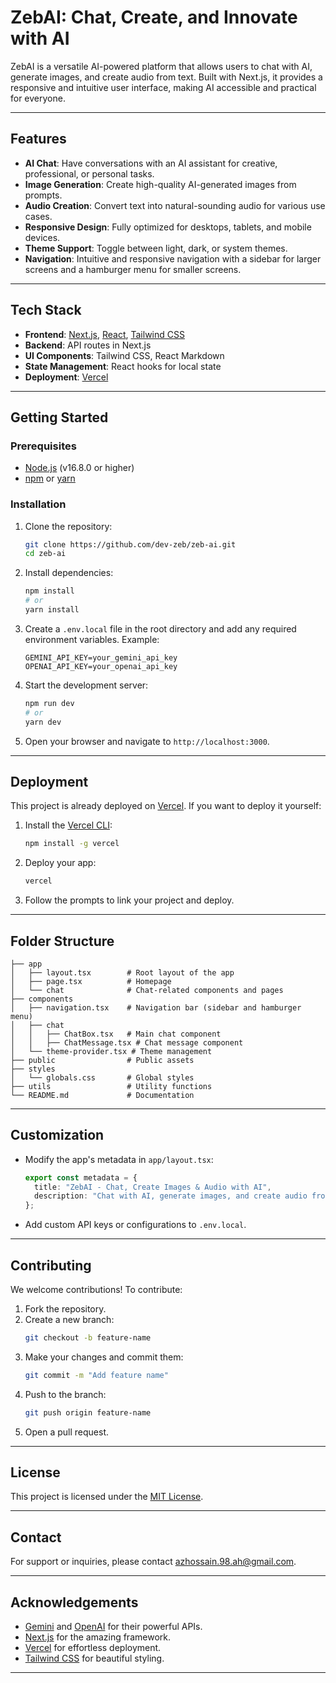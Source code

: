 # **ZebAI: Chat, Create, and Innovate with AI**

ZebAI is a versatile AI-powered platform that allows users to chat with AI, generate images, and create audio from text. Built with Next.js, it provides a responsive and intuitive user interface, making AI accessible and practical for everyone.

---

## **Features**

- **AI Chat**: Have conversations with an AI assistant for creative, professional, or personal tasks.
- **Image Generation**: Create high-quality AI-generated images from prompts.
- **Audio Creation**: Convert text into natural-sounding audio for various use cases.
- **Responsive Design**: Fully optimized for desktops, tablets, and mobile devices.
- **Theme Support**: Toggle between light, dark, or system themes.
- **Navigation**: Intuitive and responsive navigation with a sidebar for larger screens and a hamburger menu for smaller screens.

---

## **Tech Stack**

- **Frontend**: [Next.js](https://nextjs.org), [React](https://reactjs.org), [Tailwind CSS](https://tailwindcss.com)
- **Backend**: API routes in Next.js
- **UI Components**: Tailwind CSS, React Markdown
- **State Management**: React hooks for local state
- **Deployment**: [Vercel](https://vercel.com)

---

## **Getting Started**

### Prerequisites

- [Node.js](https://nodejs.org) (v16.8.0 or higher)
- [npm](https://npmjs.com) or [yarn](https://yarnpkg.com)

### Installation

1. Clone the repository:
   ```bash
   git clone https://github.com/dev-zeb/zeb-ai.git
   cd zeb-ai
   ```

2. Install dependencies:
   ```bash
   npm install
   # or
   yarn install
   ```

3. Create a `.env.local` file in the root directory and add any required environment variables. Example:
   ```env
   GEMINI_API_KEY=your_gemini_api_key
   OPENAI_API_KEY=your_openai_api_key
   ```

4. Start the development server:
   ```bash
   npm run dev
   # or
   yarn dev
   ```

5. Open your browser and navigate to `http://localhost:3000`.

---

## **Deployment**

This project is already deployed on [Vercel](https://vercel.com). If you want to deploy it yourself:

1. Install the [Vercel CLI](https://vercel.com/docs/cli):
   ```bash
   npm install -g vercel
   ```

2. Deploy your app:
   ```bash
   vercel
   ```

3. Follow the prompts to link your project and deploy.

---

## **Folder Structure**

```
├── app
│   ├── layout.tsx        # Root layout of the app
│   ├── page.tsx          # Homepage
│   └── chat              # Chat-related components and pages
├── components
│   ├── navigation.tsx    # Navigation bar (sidebar and hamburger menu)
│   ├── chat
│   │   ├── ChatBox.tsx   # Main chat component
│   │   ├── ChatMessage.tsx # Chat message component
│   └── theme-provider.tsx # Theme management
├── public                # Public assets
├── styles
│   └── globals.css       # Global styles
├── utils                 # Utility functions
└── README.md             # Documentation
```

---

## **Customization**

- Modify the app's metadata in `app/layout.tsx`:
  ```typescript
  export const metadata = {
    title: "ZebAI - Chat, Create Images & Audio with AI",
    description: "Chat with AI, generate images, and create audio from text with ZebAI",
  };
  ```

- Add custom API keys or configurations to `.env.local`.

---

## **Contributing**

We welcome contributions! To contribute:

1. Fork the repository.
2. Create a new branch:
   ```bash
   git checkout -b feature-name
   ```
3. Make your changes and commit them:
   ```bash
   git commit -m "Add feature name"
   ```
4. Push to the branch:
   ```bash
   git push origin feature-name
   ```
5. Open a pull request.

---

## **License**

This project is licensed under the [MIT License](LICENSE).

---

## **Contact**

For support or inquiries, please contact [azhossain.98.ah@gmail.com](mailto:azhossain.98.ah@gmail.com).

---

## **Acknowledgements**

- [Gemini](https://ai.google.dev) and [OpenAI](https://openai.com) for their powerful APIs.
- [Next.js](https://nextjs.org) for the amazing framework.
- [Vercel](https://vercel.com) for effortless deployment.
- [Tailwind CSS](https://tailwindcss.com) for beautiful styling.

---
